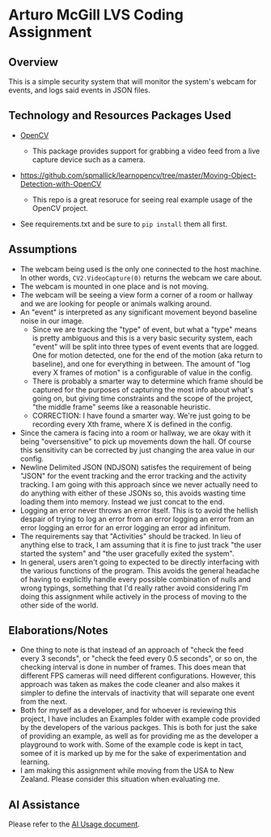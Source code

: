 Arturo McGill LVS Coding Assignment
===================================

Overview
--------
This is a simple security system that will monitor the system's webcam for events, and logs said events in JSON files.

Technology and Resources Packages Used
------------------------
* [OpenCV](https://pypi.org/project/opencv-python/)
    * This package provides support for grabbing a video feed from a live capture device such as a camera.

* https://github.com/spmallick/learnopencv/tree/master/Moving-Object-Detection-with-OpenCV
  * This repo is a great resoruce for seeing real example usage of the OpenCV project.  

* See requirements.txt and be sure to `pip install` them all first.

Assumptions
-----------
* The webcam being used is the only one connected to the host machine. In other words, `CV2.VideoCapture(0)` returns the webcam we care about.
* The webcam is mounted in one place and is not moving.
* The webcam will be seeing a view form a corner of a room or hallway and we are looking for people or animals walking around.
* An "event" is interpreted as any significant movement beyond baseline noise in our image. 
  * Since we are tracking the "type" of event, but what a "type" means is pretty ambiguous and this is a very basic security system, each "event" will be split into three types of event events that are logged. One for motion detected, one for the end of the motion (aka return to baseline), and one for everything in between. The amount of "log every X frames of motion" is a configurable of value in the config.
  * There is probably a smarter way to determine which frame should be captured for the purposes of capturing the most info about what's going on, but giving time constraints and the scope of the project, "the middle frame" seems like a reasonable heuristic.
  * CORRECTION: I have found a smarter way. We're just going to be recording every Xth frame, where X is defined in the config. 
* Since the camera is facing into a room or hallway, we are okay with it being "oversensitive" to pick up movements down the hall. Of course this sensitivity can be corrected by just changing the area value in our config.
* Newline Delimited JSON (NDJSON) satisfes the requirement of being "JSON" for the event tracking and the error tracking and the activity tracking. I am going with this approach since we never actually need to do anything with either of these JSONs so, this avoids wasting time loading them into memory. Instead we just concat to the end.
* Logging an error never throws an error itself. This is to avoid the hellish despair of trying to log an error from an error logging an error from an error logging an error for an error logging an error ad infinitum.
* The requirements say that "Activities" should be tracked. In lieu of anything else to track, I am assuming that it is fine to just track "the user started the system" and "the user gracefully exited the system".
* In general, users aren't going to expected to be directly interfacing with the various functions of the program. This avoids the general headache of having to explicltly handle every possible combination of nulls and wrong typings, something that I'd really rather avoid considering I'm doing this assignment while actively in the process of moving to the other side of the world.

Elaborations/Notes
------------
* One thing to note is that instead of an approach of "check the feed every 3 seconds", or "check the feed every 0.5 seconds", or so on, the checking interval is done in number of frames. This does mean that different FPS cameras will need different configurations. However, this approach was taken as makes the code cleaner and also makes it simpler to define the intervals of inactivity that will separate one event from the next.
* Both for myself as a developer, and for whoever is reviewing this project, I have includes an Examples folder with example code provided by the developers of the various packges. This is both for just the sake of providing an example, as well as for providing me as the developer a playground to work with. Some of the example code is kept in tact, somee of it is marked up by me for the sake of experimentation and learning. 
* I am making this assignment while moving from the USA to New Zealand. Please consider this situation when evaluating me.

AI Assistance
-------------
Please refer to the [AI Usage document](AI_Usage.md).